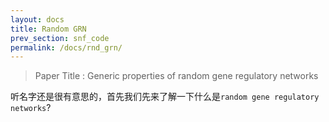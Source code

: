 ```yaml
---
layout: docs
title: Random GRN
prev_section: snf_code
permalink: /docs/rnd_grn/
---
```


> Paper Title : Generic properties of random gene regulatory networks

听名字还是很有意思的，首先我们先来了解一下什么是`random gene regulatory networks`?




